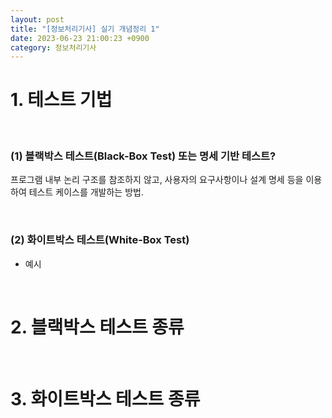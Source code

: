 ```yaml
---
layout: post
title: "[정보처리기사] 실기 개념정리 1"
date: 2023-06-23 21:00:23 +0900
category: 정보처리기사
---
```


# 1. 테스트 기법   
<br>

### (1) 블랙박스 테스트(Black-Box Test) 또는 명세 기반 테스트?   
프로그램 내부 논리 구조를 참조하지 않고, 사용자의 요구사항이나 설계 명세 등을 이용하여 테스트 케이스를 개발하는 방법.

<br>

### (2) 화이트박스 테스트(White-Box Test)
- 예시

<br>

# 2. 블랙박스 테스트 종류

<br>

# 3. 화이트박스 테스트 종류
